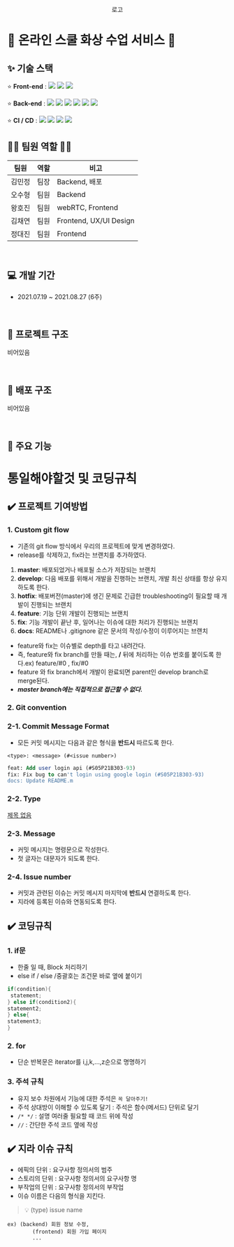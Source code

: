 <p align="center">
  로고  
</p>

# 🥘 온라인 스쿨 화상 수업 서비스 🍖

## ✨ 기술 스택

⭐ **Front-end** : <img src="https://https://img.shields.io/badge/React-3-61DAFB?style=flat-square&logo=React&logoColor=skyblue"/> <img src="https://img.shields.io/badge/JavaScript-F7DF1E?style=flat-square&logo=JavaScript&logoColor=black"/> <img src="https://img.shields.io/badge/CSS3-1572B6?style=flat-square&logo=CSS3&logoColor=white"/>

⭐ **Back-end** : <img src="https://img.shields.io/badge/Java-8-007396?style=flat-square&logo=Java&logoColor=white"/> <img src="https://img.shields.io/badge/Spring-2.4.5-6DB33F?style=flat-square&logo=Spring&logoColor=white"/> <img src="https://img.shields.io/badge/Gradle-7.1.1-green?style=flat-square&logo=Gradle&logoColor=white"> <img src="https://img.shields.io/badge/MySQL-8.0.22-4479A1?style=flat-square&logo=MySQL&logoColor=white"/> <img src="https://img.shields.io/badge/Swagger-3.0.0-85EA2D?style=flat-square&logo=Swagger&logoColor=black"/> <img src="https://img.shields.io/badge/Django-3-61DAFB?style=flat-square&logo=Django&logoColor=black"/>

⭐ **CI / CD** : <img src="https://img.shields.io/badge/Docker-2496ED?style=flat-square&logo=Docker&logoColor=white"/> <img src="https://img.shields.io/badge/GitLab-FCA121?style=flat-square&logo=GitLab&logoColor=black"/> <img src="https://img.shields.io/badge/NGINX-269539?style=flat-square&logo=NGINX&logoColor=black"/> <img src="https://img.shields.io/badge/Jira-0052CC?style=flat-square&logo=Jira&logoColor=white"/>

## 🙆‍♂️ 팀원 역할 🙆‍♀️

| 팀원   | 역할 | 비고                   |
| ------ | ---- | ---------------------- |
| 김민정 | 팀장 | Backend, 배포          |
| 오수형 | 팀원 | Backend                |
| 왕호진 | 팀원 | webRTC, Frontend       |
| 김채연 | 팀원 | Frontend, UX/UI Design |
| 정대진 | 팀원 | Frontend               |

<br/>

## 💻 개발 기간

- 2021.07.19 ~ 2021.08.27 (6주)

<br/>

## 🎨 프로젝트 구조

비어있음

<br/>

## 🎨 배포 구조

비어있음

<br/>

## 📑 주요 기능

# 통일해야할것 및 코딩규칙

## **✔️ 프로젝트 기여방법**

### **1. Custom git flow**

- 기존의 git flow 방식에서 우리의 프로젝트에 맞게 변경하였다.
- release를 삭제하고, fix라는 브랜치를 추가하였다.

1. **master**: 배포되었거나 배포될 소스가 저장되는 브랜치
2. **develop**: 다음 배포를 위해서 개발을 진행하는 브랜치, 개발 최신 상태를 항상 유지하도록 한다.
3. **hotfix**: 배포버전(master)에 생긴 문제로 긴급한 troubleshooting이 필요할 때 개발이 진행되는 브랜치
4. **feature**: 기능 단위 개발이 진행되는 브랜치
5. **fix**: 기능 개발이 끝난 후, 일어나는 이슈에 대한 처리가 진행되는 브랜치
6. **docs**: README나 .gitignore 같은 문서의 작성/수정이 이루어지는 브랜치

- feature와 fix는 이슈별로 depth를 타고 내려간다.
- 즉, feature와 fix branch를 만들 때는, **/** 뒤에 처리하는 이슈 번호를 붙이도록 한다.ex) feature/#0 , fix/#0
- feature 와 fix branch에서 개발이 완료되면 parent인 develop branch로 merge된다.
- **_master branch에는 직접적으로 접근할 수 없다._**

### **2. Git convention**

### **2-1. Commit Message Format**

- 모든 커밋 메시지는 다음과 같은 형식을 **반드시** 따르도록 한다.

`<type>: <message> (#<issue number>)`

```sql
feat: Add user login api (#S05P21B303-93)
fix: Fix bug to can't login using google login (#S05P21B303-93)
docs: Update README.m
```

### **2-2. Type**

[제목 없음](https://www.notion.so/5e3d055e22444c76b1e953570d0ca763)

### **2-3. Message**

- 커밋 메시지는 명령문으로 작성한다.
- 첫 글자는 대문자가 되도록 한다.

### **2-4. Issue number**

- 커밋과 관련된 이슈는 커밋 메시지 마지막에 **반드시** 연결하도록 한다.
- 지라에 등록된 이슈와 연동되도록 한다.

## **✔️** 코딩규칙

### 1. if문

- 한줄 일 때, Block 처리하기
- else if / else /중괄호는 조건문 바로 옆에 붙이기

```java
if(condition){
 statement;
} else if(condition2){
statement2;
} else{
statement3;
}
```

### 2. for

- 단순 반복문은 iterator를 i,j,k,...,z순으로 명명하기

### 3. 주석 규칙

- 유지 보수 차원에서 기능에 대한 주석은 `꼭 달아주기!`
- 주석 상대방이 이해할 수 있도록 달기 : 주석은 함수(메서드) 단위로 달기
- `/* */` : 설명 여러줄 필요할 때 코드 위에 작성
- `//` : 간단한 주석 코드 옆에 작성

## **✔️** 지라 이슈 규칙

- 에픽의 단위 : 요구사항 정의서의 범주
- 스토리의 단위 : 요구사항 정의서의 요구사항 명
- 부작업의 단위 : 요구사항 정의서의 부작업
- 이슈 이름은 다음의 형식을 지킨다.

> 💡 (type) issue name

```
ex) (backend) 회원 정보 수정,
		(frontend) 회원 가입 페이지
		...
```
